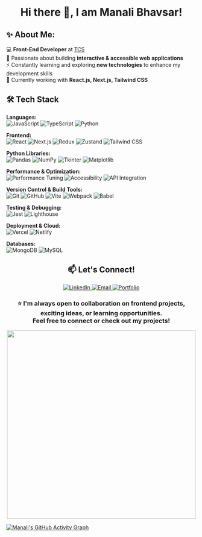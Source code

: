 <h1 align="center"> Hi there 👋, I am Manali Bhavsar! </h1>

<h2>✨ About Me:</h2>
  
💻 **Front-End Developer** at [TCS](https://www.tcs.com/)  
🚀 Passionate about building **interactive & accessible web applications**  
⚡ Constantly learning and exploring **new technologies** to enhance my development skills  
📌 Currently working with **React.js, Next.js, Tailwind CSS**
   

<h2>🛠️ Tech Stack</h2>  

<strong>Languages:</strong>  
<img src="https://img.shields.io/badge/JavaScript-F7DF1E?style=flat&logo=javascript&logoColor=black" alt="JavaScript">  <img src="https://img.shields.io/badge/TypeScript-3178C6?style=flat&logo=typescript&logoColor=white" alt="TypeScript">  <img src="https://img.shields.io/badge/Python-3776AB?style=flat&logo=python&logoColor=white" alt="Python">

<strong>Frontend:</strong>  
<img src="https://img.shields.io/badge/React-61DAFB?style=flat&logo=react&logoColor=black" alt="React">  <img src="https://img.shields.io/badge/Next.js-000000?style=flat&logo=next.js&logoColor=white" alt="Next.js">  <img src="https://img.shields.io/badge/Redux-764ABC?style=flat&logo=redux&logoColor=white" alt="Redux">  <img src="https://img.shields.io/badge/Zustand-8C8C8C?style=flat" alt="Zustand">  <img src="https://img.shields.io/badge/Tailwind CSS-38B2AC?style=flat&logo=tailwind-css&logoColor=white" alt="Tailwind CSS">

<strong>Python Libraries:</strong>  
<img src="https://img.shields.io/badge/Pandas-150458?style=flat&logo=pandas&logoColor=white" alt="Pandas">  <img src="https://img.shields.io/badge/NumPy-013243?style=flat&logo=numpy&logoColor=white" alt="NumPy"> 
  <img src="https://img.shields.io/badge/Tkinter-FF6F00?style=flat&logo=python&logoColor=white" alt="Tkinter">  <img src="https://img.shields.io/badge/Matplotlib-11557C?style=flat&logo=python&logoColor=white" alt="Matplotlib">

<strong>Performance & Optimization:</strong>  
<img src="https://img.shields.io/badge/Performance Tuning-orange?style=flat" alt="Performance Tuning">  <img src="https://img.shields.io/badge/Accessibility-blue?style=flat" alt="Accessibility">  <img src="https://img.shields.io/badge/API Integration-005571?style=flat" alt="API Integration">

<strong>Version Control & Build Tools:</strong>  
<img src="https://img.shields.io/badge/Git-F05032?style=flat&logo=git&logoColor=white" alt="Git">  <img src="https://img.shields.io/badge/GitHub-181717?style=flat&logo=github&logoColor=white" alt="GitHub">  <img src="https://img.shields.io/badge/Vite-646CFF?style=flat&logo=vite&logoColor=white" alt="Vite">  <img src="https://img.shields.io/badge/Webpack-8DD6F9?style=flat&logo=webpack&logoColor=black" alt="Webpack">
  <img src="https://img.shields.io/badge/Babel-F9DC3E?style=flat&logo=babel&logoColor=black" alt="Babel">

<strong>Testing & Debugging:</strong>  
<img src="https://img.shields.io/badge/Jest-C21325?style=flat&logo=jest&logoColor=white" alt="Jest">  <img src="https://img.shields.io/badge/Lighthouse-F44B21?style=flat&logo=lighthouse&logoColor=white" alt="Lighthouse">

<strong>Deployment & Cloud:</strong>  
<img src="https://img.shields.io/badge/Vercel-000000?style=flat&logo=vercel&logoColor=white" alt="Vercel">  <img src="https://img.shields.io/badge/Netlify-00C7B7?style=flat&logo=netlify&logoColor=white" alt="Netlify">

<strong>Databases:</strong>  
<img src="https://img.shields.io/badge/MongoDB-47A248?style=flat&logo=mongodb&logoColor=white" alt="MongoDB">  <img src="https://img.shields.io/badge/MySQL-4479A1?style=flat&logo=mysql&logoColor=white" alt="MySQL">

<h2 align="center">📫 Let's Connect!</h2>
<p align="center">
  <a href="https://www.linkedin.com/in/manali-bhavsar" target="_blank">
    <img src="https://img.shields.io/badge/🔗%20LinkedIn-0A66C2?style=for-the-badge&logoColor=white&color=2D5F90" alt="LinkedIn">
  </a>
  <a href="mailto:manalisbhavsar@gmail.com">
    <img src="https://img.shields.io/badge/📧%20Email-D14836?style=for-the-badge&logoColor=white&color=B95045" alt="Email">
  </a>
  <a href="https://manalibhavsar.vercel.app/" target="_blank">
    <img src="https://img.shields.io/badge/🌐%20Portfolio-333333?style=for-the-badge&logoColor=white&color=444444" alt="Portfolio">
  </a>
</p>


<h3 align="center">⭐️  I'm always open to collaboration on frontend projects, exciting ideas, or learning opportunities.<br>Feel free to connect or check out my projects!</h3>

<p align="center">
<img src="https://github-readme-stats.vercel.app/api/top-langs/?username=ManaliSBhavsar&layout=compact&theme=tokyonight" width="500" />

[![Manali's GitHub Activity Graph](https://github-readme-activity-graph.vercel.app/graph?username=ManaliSBhavsar&theme=react-dark)](https://github.com/Ashutosh00710/github-readme-activity-graph)
</p>

